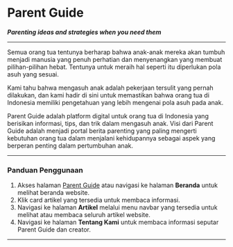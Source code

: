 # Parent Guide
***Parenting ideas and strategies when you need them***

---
Semua orang tua tentunya berharap bahwa anak-anak mereka akan tumbuh menjadi manusia yang penuh perhatian dan menyenangkan yang membuat pilihan-pilihan hebat. Tentunya untuk meraih hal seperti itu diperlukan pola asuh yang sesuai.

Kami tahu bahwa mengasuh anak adalah pekerjaan tersulit yang pernah dilakukan, dan kami hadir di sini untuk memastikan bahwa orang tua di Indonesia memiliki pengetahuan yang lebih mengenai pola asuh pada anak. 

Parent Guide  adalah platform digital untuk orang tua di Indonesia yang berisikan informasi, tips, dan trik dalam mengasuh anak. Visi dari Parent Guide adalah menjadi portal berita parenting yang paling mengerti kebutuhan orang tua dalam menjalani kehidupannya sebagai aspek yang berperan penting dalam pertumbuhan anak.

---
### Panduan Penggunaan
1. Akses halaman [Parent Guide](https://parent-guide.netlify.app/) atau navigasi ke halaman **Beranda** untuk melihat beranda website.
2. Klik card artikel yang tersedia untuk membaca informasi.
3. Navigasi ke halaman **Artikel** melalui menu navbar yang tersedia untuk melihat atau membaca seluruh artikel website.
4. Navigasi ke halaman **Tentang Kami** untuk membaca informasi seputar Parent Guide dan creator.

---